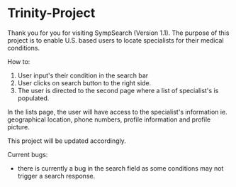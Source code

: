 # Trinity-Project

Thank you for you for visiting SympSearch (Version 1.1).  The purpose of this project is to enable U.S. based users to locate specialists for their medical conditions.  

How to:
  1. User input's their condition in the search bar
  2. User clicks on search button to the right side.
  3. The user is directed to the second page where a list of specialist's is populated.

In the lists page, the user will have access to the specialist's information ie. geographical location, phone numbers, profile information and profile picture.

This project will be updated accordingly.

Current bugs:

- there is currently a bug in the search field as some conditions may not trigger a search response.  
